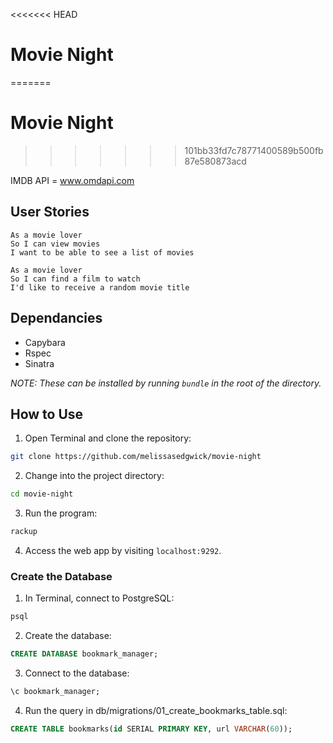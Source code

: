 <<<<<<< HEAD
# Movie Night


=======
# Movie Night #
>>>>>>> 101bb33fd7c78771400589b500fb87e580873acd

IMDB API = www.omdapi.com

## User Stories ##
```
As a movie lover
So I can view movies
I want to be able to see a list of movies

As a movie lover
So I can find a film to watch
I'd like to receive a random movie title
```

## Dependancies ##
* Capybara
* Rspec
* Sinatra

*NOTE: These can be installed by running `bundle` in the root of the directory.*

## How to Use ##
1. Open Terminal and clone the repository:
```bash
git clone https://github.com/melissasedgwick/movie-night
```
2. Change into the project directory:
```bash
cd movie-night
```
3. Run the program:
```bash
rackup
```
4. Access the web app by visiting `localhost:9292`.

### Create the Database ###
1. In Terminal, connect to PostgreSQL:
```sql
psql
```
2. Create the database:
```sql
CREATE DATABASE bookmark_manager;
```
3. Connect to the database:
```sql
\c bookmark_manager;
```
4. Run the query in db/migrations/01_create_bookmarks_table.sql:
```sql
CREATE TABLE bookmarks(id SERIAL PRIMARY KEY, url VARCHAR(60));
```
